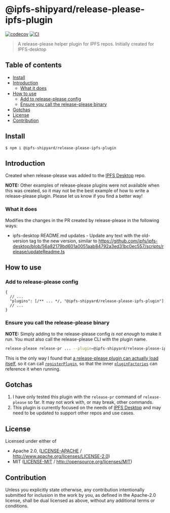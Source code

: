 # @ipfs-shipyard/release-please-ipfs-plugin <!-- omit in toc -->

[![codecov](https://img.shields.io/codecov/c/github/ipfs-shipyard/release-please-ipfs-plugin.svg?style=flat-square)](https://codecov.io/gh/ipfs-shipyard/release-please-ipfs-plugin)
[![CI](https://img.shields.io/github/actions/workflow/status/ipfs-shipyard/release-please-ipfs-plugin/js-test-and-release.yml?branch=main\&style=flat-square)](https://github.com/ipfs-shipyard/release-please-ipfs-plugin/actions/workflows/js-test-and-release.yml?query=branch%3Amain)

> A release-please helper plugin for IPFS repos. Initially created for IPFS-desktop

## Table of contents <!-- omit in toc -->

- [Install](#install)
- [Introduction](#introduction)
  - [What it does](#what-it-does)
- [How to use](#how-to-use)
  - [Add to release-please config](#add-to-release-please-config)
  - [Ensure you call the release-please binary](#ensure-you-call-the-release-please-binary)
- [Gotchas](#gotchas)
- [License](#license)
- [Contribution](#contribution)

## Install

```console
$ npm i @ipfs-shipyard/release-please-ipfs-plugin
```

## Introduction

Created when release-please was added to the [IPFS Desktop](https://github.com/ipfs/ipfs-desktop) repo.

**NOTE:** Other examples of release-please plugins were not available when this was created, so it may not be the best example of how to write a release-please plugin. Please let us know if you find a better way!

### What it does

Modifies the changes in the PR created by release-please in the following ways:

- ipfs-desktop README.md updates - Update any text with the old-version tag to the new version, similar to <https://github.com/ipfs/ipfs-desktop/blob/56a82179bd601a0051aab84792a3ed31bc0ec557/scripts/release/updateReadme.ts>

## How to use

### Add to release-please config

```jsonc
{
  // ...
  "plugins": [/** ... */, "@ipfs-shipyard/release-please-ipfs-plugin"]
  // ...
}
```

### Ensure you call the release-please binary

**NOTE:** Simply adding to the release-please config *is not enough* to make it run. You must also call the release-please CLI with the plugin name.

```bash
release-please release-pr ... --plugin=@ipfs-shipyard/release-please-ipfs-plugin
```

This is the only way I found that [a release-please plugin can actually load itself](https://github.com/googleapis/release-please/blob/71dcc7b3b2df4bb3d3e0884b3f0bfb96700cb76a/src/bin/release-please.ts#L828-L843), so it can call [`registerPlugin`](https://github.com/googleapis/release-please/blob/71dcc7b3b2df4bb3d3e0884b3f0bfb96700cb76a/src/factories/plugin-factory.ts#L140-L142), so that the inner [`pluginFactories`](https://github.com/googleapis/release-please/blob/71dcc7b3b2df4bb3d3e0884b3f0bfb96700cb76a/src/factories/plugin-factory.ts#L54) can reference it when running.

## Gotchas

1. I have only tested this plugin with the `release-pr` command of `release-please` so far. It may not work with, or may break, other commands.
2. This plugin is currently focused on the needs of [IPFS Desktop](https://github.com/ipfs/ipfs-desktop) and may need to be updated to support other repos and use cases.

## License

Licensed under either of

- Apache 2.0, ([LICENSE-APACHE](LICENSE-APACHE) / <http://www.apache.org/licenses/LICENSE-2.0>)
- MIT ([LICENSE-MIT](LICENSE-MIT) / <http://opensource.org/licenses/MIT>)

## Contribution

Unless you explicitly state otherwise, any contribution intentionally submitted for inclusion in the work by you, as defined in the Apache-2.0 license, shall be dual licensed as above, without any additional terms or conditions.
